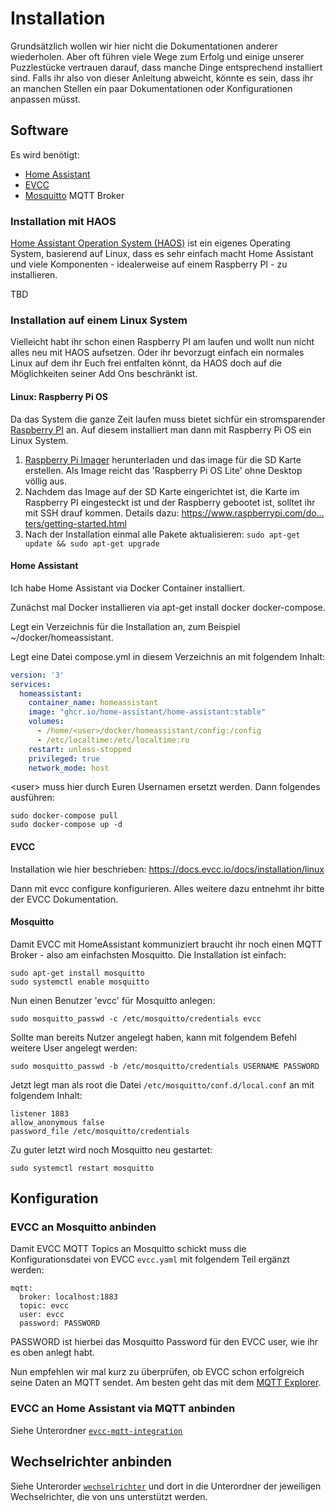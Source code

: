 # Installation

Grundsätzlich wollen wir hier nicht die Dokumentationen anderer wiederholen. Aber oft führen viele Wege zum Erfolg und einige unserer Puzzlestücke vertrauen darauf, dass manche Dinge entsprechend installiert sind. Falls ihr also von dieser Anleitung abweicht, könnte es sein, dass ihr an manchen Stellen ein paar Dokumentationen oder Konfigurationen anpassen müsst.

## Software

Es wird benötigt:

- [Home Assistant](https://www.home-assistant.io/)
- [EVCC](https://evcc.io/)
- [Mosquitto](https://mosquitto.org/) MQTT Broker

### Installation mit HAOS

[Home Assistant Operation System (HAOS)](https://developers.home-assistant.io/docs/operating-system/) ist ein eigenes Operating System, basierend auf Linux, dass es sehr einfach macht Home Assistant und viele Komponenten - idealerweise auf einem Raspberry PI - zu installieren.

TBD

### Installation auf einem Linux System

Vielleicht habt ihr schon einen Raspberry PI am laufen und wollt nun nicht alles neu mit HAOS aufsetzen. Oder ihr bevorzugt einfach ein normales Linux auf dem ihr Euch frei entfalten könnt, da HAOS doch auf die Möglichkeiten seiner Add Ons beschränkt ist.

#### Linux: Raspberry Pi OS

Da das System die ganze Zeit laufen muss bietet sichfür ein stromsparender [Raspberry PI](https://www.raspberrypi.com/products/) an. Auf diesem installiert man dann mit Raspberry Pi OS ein Linux System.

1. [Raspberry Pi Imager](https://www.raspberrypi.com/software/) herunterladen und das image für die SD Karte erstellen. Als Image reicht das 'Raspberry Pi OS Lite' ohne Desktop völlig aus.
2. Nachdem das Image auf der SD Karte eingerichtet ist, die Karte im Raspberry PI eingesteckt ist und der Raspberry gebootet ist, solltet ihr mit SSH drauf kommen. Details dazu: https://www.raspberrypi.com/do…ters/getting-started.html
3. Nach der Installation einmal alle Pakete aktualisieren: `sudo apt-get update && sudo apt-get upgrade`


#### Home Assistant

Ich habe Home Assistant via Docker Container installiert.

Zunächst mal Docker installieren via apt-get install docker docker-compose.

Legt ein Verzeichnis für die Installation an, zum Beispiel ~/docker/homeassistant.

Legt eine Datei compose.yml in diesem Verzeichnis an mit folgendem Inhalt:

```yaml
version: '3'
services:
  homeassistant:
    container_name: homeassistant
    image: "ghcr.io/home-assistant/home-assistant:stable"
    volumes:
      - /home/<user>/docker/homeassistant/config:/config
      - /etc/localtime:/etc/localtime:ro
    restart: unless-stopped
    privileged: true
    network_mode: host
```
\<user\> muss hier durch Euren Usernamen ersetzt werden. Dann folgendes ausführen:

```
sudo docker-compose pull
sudo docker-compose up -d
```

#### EVCC

Installation wie hier beschrieben: https://docs.evcc.io/docs/installation/linux

Dann mit evcc configure konfigurieren. Alles weitere dazu entnehmt ihr bitte der EVCC Dokumentation.


#### Mosquitto

Damit EVCC mit HomeAssistant kommuniziert braucht ihr noch einen MQTT Broker - also am einfachsten Mosquitto. Die Installation ist einfach:

```
sudo apt-get install mosquitto
sudo systemctl enable mosquitto
```

Nun einen Benutzer 'evcc' für Mosquitto anlegen:

```
sudo mosquitto_passwd -c /etc/mosquitto/credentials evcc
```

Sollte man bereits Nutzer angelegt haben, kann mit folgendem Befehl weitere User angelegt werden:

```
sudo mosquitto_passwd -b /etc/mosquitto/credentials USERNAME PASSWORD
```

Jetzt legt man als root die Datei `/etc/mosquitto/conf.d/local.conf` an mit folgendem Inhalt:

```
listener 1883
allow_anonymous false
password_file /etc/mosquitto/credentials
```

Zu guter letzt wird noch Mosquitto neu gestartet:
```
sudo systemctl restart mosquitto
```


## Konfiguration

### EVCC an Mosquitto anbinden

Damit EVCC MQTT Topics an Mosquitto schickt muss die Konfigurationsdatei von EVCC `evcc.yaml` mit folgendem Teil ergänzt werden:

```
mqtt:
  broker: localhost:1883
  topic: evcc
  user: evcc
  password: PASSWORD
```

PASSWORD ist hierbei das Mosquitto Password für den EVCC user, wie ihr es oben anlegt habt.

Nun empfehlen wir mal kurz zu überprüfen, ob EVCC schon erfolgreich seine Daten an MQTT sendet. Am besten geht das mit dem [MQTT Explorer](https://mqtt-explorer.com/).


### EVCC an Home Assistant via MQTT anbinden

Siehe Unterordner [`evcc-mqtt-integration`](./evcc-mqtt-integration/)


## Wechselrichter anbinden

Siehe Unterorder [`wechselrichter`](./wechselrichter/) und dort in die Unterordner der jeweiligen Wechselrichter, die von uns unterstützt werden.
